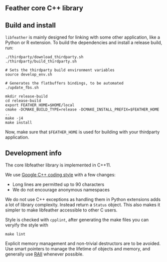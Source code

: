## Feather core C++ library

## Build and install

`libfeather` is mainly designed for linking with some other application, like a
Python or R extension. To build the dependencies and install a release build,
run:

```shell
./thirdparty/download_thirdparty.sh
./thirdparty/build_thirdparty.sh

# Sets the thirdparty build environment variables
source develop_env.sh

# Generates the flatbuffers bindings, to be automated
./update_fbs.sh

mkdir release-build
cd release-build
export FEATHER_HOME=$HOME/local
cmake -DCMAKE_BUILD_TYPE=release -DCMAKE_INSTALL_PREFIX=$FEATHER_HOME ..
make -j4
make install
```

Now, make sure that `$FEATHER_HOME` is used for building with your thirdparty
application.

## Development info

The core libfeather library is implemented in C++11.

We use [Google C++ coding style][1] with a few changes:

- Long lines are permitted up to 90 characters
- We do not encourage anonymous namespaces

We do not use C++ exceptions as handling them in Python extensions adds a lot
of library complexity. Instead return a `Status` object. This also makes it
simpler to make libfeather accessible to other C users.

Style is checked with `cpplint`, after generating the make files you can
veryify the style with

```
make lint
```

Explicit memory management and non-trivial destructors are to be avoided. Use
smart pointers to manage the lifetime of objects and memory, and generally use
[RAII][2] whenever possible.

[1]: http://google.github.io/styleguide/cppguide.html
[2]: https://en.wikipedia.org/wiki/Resource_Acquisition_Is_Initialization
